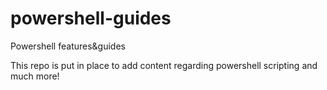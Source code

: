 # powershell-guides
Powershell features&amp;guides

This repo is put in place to add content regarding powershell scripting and much more!
